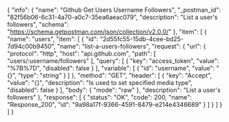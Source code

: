 {
  "info": {
    "name": "Github Get Users Username Followers",
    "_postman_id": "82f56b06-6c31-4a70-a0c7-35ea6aeac079",
    "description": "List a user's followers",
    "schema": "https://schema.getpostman.com/json/collection/v2.0.0/"
  },
  "item": [
    {
      "name": "users",
      "item": [
        {
          "id": "2d55fc55-15db-4cee-bd25-7d94c00b9450",
          "name": "list-a-users-followers",
          "request": {
            "url": {
              "protocol": "http",
              "host": "api.github.com",
              "path": [
                "users/:username/followers"
              ],
              "query": [
                {
                  "key": "access_token",
                  "value": "%7B%7D",
                  "disabled": false
                }
              ],
              "variable": [
                {
                  "id": "username",
                  "value": "{}",
                  "type": "string"
                }
              ]
            },
            "method": "GET",
            "header": [
              {
                "key": "Accept",
                "value": "{}",
                "description": "Is used to set specified media type",
                "disabled": false
              }
            ],
            "body": {
              "mode": "raw"
            },
            "description": "List a user's followers"
          },
          "response": [
            {
              "status": "OK",
              "code": 200,
              "name": "Response_200",
              "id": "9a98a17f-9366-4591-8479-e214e4346689"
            }
          ]
        }
      ]
    }
  ]
}